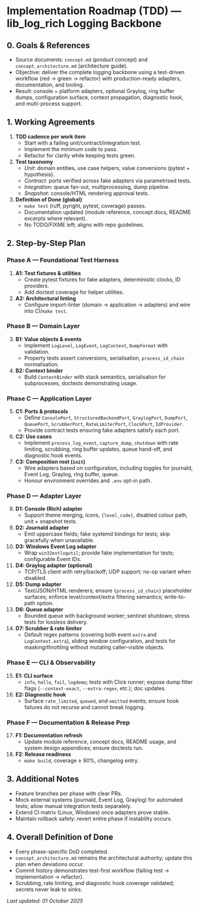 # Implementation Roadmap (TDD) — lib_log_rich Logging Backbone

## 0. Goals & References
- Source documents: `concept.md` (product concept) and `concept_architecture.md` (architecture guide).
- Objective: deliver the complete logging backbone using a test-driven workflow (red → green → refactor) with production-ready adapters, documentation, and tooling.
- Result: console + platform adapters, optional Graylog, ring buffer dumps, configuration surface, context propagation, diagnostic hook, and multi-process support.

## 1. Working Agreements
1. **TDD cadence per work item**
   - Start with a failing unit/contract/integration test.
   - Implement the minimum code to pass.
   - Refactor for clarity while keeping tests green.
2. **Test taxonomy**
   - *Unit*: domain entities, use case helpers, value conversions (pytest + hypothesis).
   - *Contract*: ports verified across fake adapters via parametrised tests.
   - *Integration*: queue fan-out, multiprocessing, dump pipeline.
   - *Snapshot*: console/HTML rendering approval tests.
3. **Definition of Done (global)**
   - `make test` (ruff, pyright, pytest, coverage) passes.
   - Documentation updated (module reference, concept docs, README excerpts where relevant).
   - No TODO/FIXME left; aligns with repo guidelines.

## 2. Step-by-Step Plan

### Phase A — Foundational Test Harness
1. **A1: Test fixtures & utilities**
   - Create pytest fixtures for fake adapters, deterministic clocks, ID providers.
   - Add doctest coverage for helper utilities.
2. **A2: Architectural linting**
   - Configure import-linter (domain → application → adapters) and wire into CI/`make test`.

### Phase B — Domain Layer
3. **B1: Value objects & events**
   - Implement `LogLevel`, `LogEvent`, `LogContext`, `DumpFormat` with validation.
   - Property tests assert conversions, serialisation, `process_id_chain` normalisation.
4. **B2: Context binder**
   - Build `ContextBinder` with stack semantics, serialisation for subprocesses, doctests demonstrating usage.

### Phase C — Application Layer
5. **C1: Ports & protocols**
   - Define `ConsolePort`, `StructuredBackendPort`, `GraylogPort`, `DumpPort`, `QueuePort`, `ScrubberPort`, `RateLimiterPort`, `ClockPort`, `IdProvider`.
   - Provide contract tests ensuring fake adapters satisfy each port.
6. **C2: Use cases**
   - Implement `process_log_event`, `capture_dump`, `shutdown` with rate limiting, scrubbing, ring buffer updates, queue hand-off, and diagnostic hook events.
7. **C3: Composition root (`init`)**
   - Wire adapters based on configuration, including toggles for journald, Event Log, Graylog, ring buffer, queue.
   - Honour environment overrides and `.env` opt-in path.

### Phase D — Adapter Layer
8. **D1: Console (Rich) adapter**
   - Support theme merging, icons, `{level_code}`, disabled colour path, unit + snapshot tests.
9. **D2: Journald adapter**
   - Emit uppercase fields; fake systemd bindings for tests; skip gracefully when unavailable.
10. **D3: Windows Event Log adapter**
    - Wrap `win32evtlogutil`; provide fake implementation for tests; configurable Event IDs.
11. **D4: Graylog adapter (optional)**
    - TCP/TLS client with retry/backoff; UDP support; no-op variant when disabled.
12. **D5: Dump adapter**
    - Text/JSON/HTML renderers; ensure `{process_id_chain}` placeholder surfaces; enforce level/context/extra filtering semantics; write-to-path option.
13. **D6: Queue adapter**
    - Bounded queue with background worker; sentinel shutdown; stress tests for lossless delivery.
14. **D7: Scrubber & rate limiter**
    - Default regex patterns (covering both event `extra` and `LogContext.extra`), sliding window configuration, and tests for masking/throttling without mutating caller-visible objects.

### Phase E — CLI & Observability
15. **E1: CLI surface**
    - `info`, `hello`, `fail`, `logdemo`; tests with Click runner; expose dump filter flags (`--context-exact`, `--extra-regex`, etc.); doc updates.
16. **E2: Diagnostic hook**
    - Surface `rate_limited`, `queued`, and `emitted` events; ensure hook failures do not recurse and cannot break logging.

### Phase F — Documentation & Release Prep
17. **F1: Documentation refresh**
    - Update module reference, concept docs, README usage, and system design appendices; ensure doctests run.
18. **F2: Release readiness**
    - `make build`, coverage ≥ 90%, changelog entry.

## 3. Additional Notes
- Feature branches per phase with clear PRs.
- Mock external systems (journald, Event Log, Graylog) for automated tests; allow manual integration tests separately.
- Extend CI matrix (Linux, Windows) once adapters prove stable.
- Maintain rollback safety: revert entire phase if instability occurs.

## 4. Overall Definition of Done
- Every phase-specific DoD completed.
- `concept_architecture.md` remains the architectural authority; update this plan when deviations occur.
- Commit history demonstrates test-first workflow (failing test → implementation → refactor).
- Scrubbing, rate limiting, and diagnostic hook coverage validated; secrets never leak to sinks.

*Last updated: 01 October 2025*
